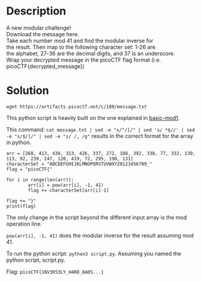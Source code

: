 # Description

A new modular challenge! <br>
Download the message here. <br>
Take each number mod 41 and find the modular inverse for  <br>
the result. Then map to the following character set: 1-26 are <br>
the alphabet, 27-36 are the decimal digits, and 37 is an underscore. <br>
Wrap your decrypted message in the picoCTF flag format (i.e. picoCTF{decrypted_message})

# Solution

```wget https://artifacts.picoctf.net/c/180/message.txt```

This python script is heavily built on the one explained in [basic-mod1](https://github.com/noamgariani11/picoCTF-2022-Writeup/blob/main/Cryptography/basic-mod1/basic-mod1.md).

This command: ```cat message.txt | sed -e "s/^/[/" | sed 's/ *$//' | sed -e "s/$/]/" | sed -e "s/ /, /g"``` results in the correct format for the array in python.

```
arr = [268, 413, 438, 313, 426, 337, 272, 188, 392, 338, 77, 332, 139, 113, 92, 239, 247, 120, 419, 72, 295, 190, 131]
characterSet = "ABCDEFGHIJKLMNOPQRSTUVWXYZ0123456789_"
flag = "picoCTF{"

for i in range(len(arr)):
        arr[i] = pow(arr[i], -1, 41)
        flag += characterSet[arr[i]-1]

flag += "}"
print(flag)
```

The only change in the script beyond the different input array is the mod operation line.

```pow(arr[i], -1, 41)``` does the modular inverse for the result assuming mod 41.

To run the python script: ```python3 script.py```. Assuming you named the python script, script.py.

Flag: ```picoCTF{1NV3R53LY_H4RD_8A05...}```

